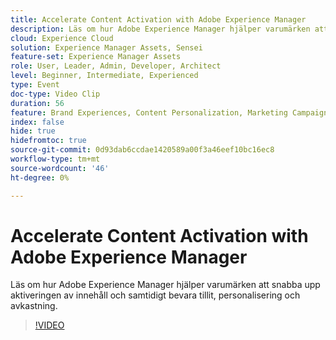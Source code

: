 ```yaml
---
title: Accelerate Content Activation with Adobe Experience Manager
description: Läs om hur Adobe Experience Manager hjälper varumärken att snabba upp aktiveringen av innehåll och samtidigt bevara tillit, personalisering och avkastning.
cloud: Experience Cloud
solution: Experience Manager Assets, Sensei
feature-set: Experience Manager Assets
role: User, Leader, Admin, Developer, Architect
level: Beginner, Intermediate, Experienced
type: Event
doc-type: Video Clip
duration: 56
feature: Brand Experiences, Content Personalization, Marketing Campaigns, Multichannel Delivery
index: false
hide: true
hidefromtoc: true
source-git-commit: 0d93dab6ccdae1420589a00f3a46eef10bc16ec8
workflow-type: tm+mt
source-wordcount: '46'
ht-degree: 0%

---
```



# Accelerate Content Activation with Adobe Experience Manager

Läs om hur Adobe Experience Manager hjälper varumärken att snabba upp aktiveringen av innehåll och samtidigt bevara tillit, personalisering och avkastning.

>[!VIDEO](https://video.tv.adobe.com/v/3459239/?learn=on&enablevpops)
